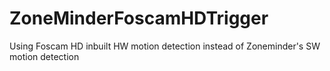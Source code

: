 # ZoneMinderFoscamHDTrigger
Using Foscam HD inbuilt HW motion detection instead of Zoneminder's SW motion detection
